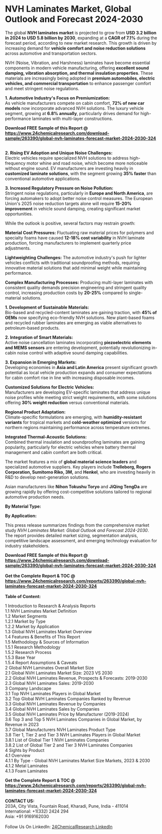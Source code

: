 <h1>NVH Laminates Market, Global Outlook and Forecast 2024-2030</h1><p>The global <strong>NVH laminates market</strong> is projected to grow from <strong>USD 3.2 billion in 2024 to USD 5.8 billion by 2030</strong>, expanding at a <strong>CAGR of 7.1%</strong> during the forecast period, according to new market research. This growth is driven by increasing demand for <strong>vehicle comfort and noise reduction solutions</strong> across automotive and transportation sectors.</p><p>NVH (Noise, Vibration, and Harshness) laminates have become essential components in modern vehicle manufacturing, offering <strong>excellent sound damping, vibration absorption, and thermal insulation properties</strong>. These materials are increasingly being adopted in <strong>premium automobiles, electric vehicles, and commercial transportation</strong> to enhance passenger comfort and meet stringent noise regulations.</p><p><strong>1. Automotive Industry's Focus on Premiumization:</strong><br>
As vehicle manufacturers compete on cabin comfort, <strong>72% of new car models</strong> now incorporate advanced NVH solutions. The luxury vehicle segment, growing at <strong>6.8% annually</strong>, particularly drives demand for high-performance laminates with multi-layer constructions.</p><div><b>Download FREE Sample of this Report @ 
            <a href="https://www.24chemicalresearch.com/download-sample/263390/global-nvh-laminates-forecast-market-2024-2030-324">
            https://www.24chemicalresearch.com/download-sample/263390/global-nvh-laminates-forecast-market-2024-2030-324</a></b></div><br><p><strong>2. Rising EV Adoption and Unique Noise Challenges:</strong><br>
Electric vehicles require specialized NVH solutions to address high-frequency motor whine and road noise, which become more noticeable without engine sound. EV manufacturers are investing heavily in <strong>customized laminate solutions</strong>, with the segment growing <strong>35% faster</strong> than conventional automotive applications.</p><p><strong>3. Increased Regulatory Pressure on Noise Pollution:</strong><br>
Stringent noise regulations, particularly in <strong>Europe and North America</strong>, are forcing automakers to adopt better noise control measures. The European Union's 2025 noise reduction targets alone will require <strong>15-20% improvement</strong> in vehicle sound damping, creating significant market opportunities.</p><p>While the outlook is positive, several factors may restrain growth:</p><p><strong>Material Cost Pressures:</strong> Fluctuating raw material prices for polymers and specialty foams have caused <strong>12-18% cost variability</strong> in NVH laminate production, forcing manufacturers to implement quarterly price adjustments.</p><p><strong>Lightweighting Challenges:</strong> The automotive industry's push for lighter vehicles conflicts with traditional soundproofing methods, requiring innovative material solutions that add minimal weight while maintaining performance.</p><p><strong>Complex Manufacturing Processes:</strong> Producing multi-layer laminates with consistent quality demands precision engineering and stringent quality control, increasing production costs by <strong>20-25%</strong> compared to single-material solutions.</p><p><strong>1. Development of Sustainable Materials:</strong><br>
Bio-based and recycled-content laminates are gaining traction, with <strong>45% of OEMs</strong> now specifying eco-friendly NVH solutions. New plant-based foams and recycled rubber laminates are emerging as viable alternatives to petroleum-based products.</p><p><strong>2. Integration of Smart Materials:</strong><br>
Active noise cancellation laminates incorporating <strong>piezoelectric elements and MEMS sensors</strong> are entering development, potentially revolutionizing in-cabin noise control with adaptive sound damping capabilities.</p><p><strong>3. Expansion in Emerging Markets:</strong><br>
Developing economies in <strong>Asia and Latin America</strong> present significant growth potential as local vehicle production expands and consumer expectations for cabin comfort rise in line with increasing disposable incomes.</p><p><strong>Customized Solutions for Electric Vehicles:</strong><br>
    Manufacturers are developing EV-specific laminates that address unique noise profiles while meeting strict weight requirements, with some solutions offering <strong>30% weight reduction</strong> versus conventional materials.</p><p><strong>Regional Product Adaptation:</strong><br>
    Climate-specific formulations are emerging, with <strong>humidity-resistant variants</strong> for tropical markets and <strong>cold-weather optimized</strong> versions for northern regions maintaining performance across temperature extremes.</p><p><strong>Integrated Thermal-Acoustic Solutions:</strong><br>
    Combined thermal insulation and soundproofing laminates are gaining popularity, particularly for electric vehicles where battery thermal management and cabin comfort are both critical.</p><p>The market features a mix of <strong>global material science leaders</strong> and specialized automotive suppliers. Key players include <strong>Trelleborg, Rogers Corporation, Sumitomo Riko, 3M,</strong> and <strong>Henkel</strong>, who are investing heavily in R&amp;D to develop next-generation solutions.</p><p>Asian manufacturers like <strong>Nihon Tokushu Toryo</strong> and <strong>JiQing TengDa</strong> are growing rapidly by offering cost-competitive solutions tailored to regional automotive production needs.</p><p><strong>By Material Type:</strong></p><p><strong>By Application:</strong></p><p>This press release summarizes findings from the comprehensive market study <em>NVH Laminates Market: Global Outlook and Forecast 2024-2030</em>. The report provides detailed market sizing, segmentation analysis, competitive landscape assessment, and emerging technology evaluation for industry stakeholders.</p><div><b>Download FREE Sample of this Report @ 
            <a href="https://www.24chemicalresearch.com/download-sample/263390/global-nvh-laminates-forecast-market-2024-2030-324">
            https://www.24chemicalresearch.com/download-sample/263390/global-nvh-laminates-forecast-market-2024-2030-324</a></b></div><br><div><b>Get the Complete Report & TOC @ 
            <a href="https://www.24chemicalresearch.com/reports/263390/global-nvh-laminates-forecast-market-2024-2030-324">
            https://www.24chemicalresearch.com/reports/263390/global-nvh-laminates-forecast-market-2024-2030-324</a></b></div><br>
            <b>Table of Content:</b><p>1 Introduction to Research & Analysis Reports<br />
    1.1 NVH Laminates Market Definition<br />
    1.2 Market Segments<br />
        1.2.1 Market by Type<br />
        1.2.2 Market by Application<br />
    1.3 Global NVH Laminates Market Overview<br />
    1.4 Features & Benefits of This Report<br />
    1.5 Methodology & Sources of Information<br />
        1.5.1 Research Methodology<br />
        1.5.2 Research Process<br />
        1.5.3 Base Year<br />
        1.5.4 Report Assumptions & Caveats<br />
2 Global NVH Laminates Overall Market Size<br />
    2.1 Global NVH Laminates Market Size: 2023 VS 2030<br />
    2.2 Global NVH Laminates Revenue, Prospects & Forecasts: 2019-2030<br />
    2.3 Global NVH Laminates Sales: 2019-2030<br />
3 Company Landscape<br />
    3.1 Top NVH Laminates Players in Global Market<br />
    3.2 Top Global NVH Laminates Companies Ranked by Revenue<br />
    3.3 Global NVH Laminates Revenue by Companies<br />
    3.4 Global NVH Laminates Sales by Companies<br />
    3.5 Global NVH Laminates Price by Manufacturer (2019-2024)<br />
    3.6 Top 3 and Top 5 NVH Laminates Companies in Global Market, by Revenue in 2023<br />
    3.7 Global Manufacturers NVH Laminates Product Type<br />
    3.8 Tier 1, Tier 2 and Tier 3 NVH Laminates Players in Global Market<br />
        3.8.1 List of Global Tier 1 NVH Laminates Companies<br />
        3.8.2 List of Global Tier 2 and Tier 3 NVH Laminates Companies<br />
4 Sights by Product<br />
    4.1 Overview<br />
        4.1.1 By Type - Global NVH Laminates Market Size Markets, 2023 & 2030<br />
        4.1.2 Metal Laminates<br />
        4.1.3 Foam Laminates<br />
</p><div><b>Get the Complete Report & TOC @ 
            <a href="https://www.24chemicalresearch.com/reports/263390/global-nvh-laminates-forecast-market-2024-2030-324">
            https://www.24chemicalresearch.com/reports/263390/global-nvh-laminates-forecast-market-2024-2030-324</a></b></div><br><b>CONTACT US:</b><br>
            203A, City Vista, Fountain Road, Kharadi, Pune, India - 411014<br>
            International: +1(332) 2424 294<br>
            Asia: +91 9169162030 <br><br>
            Follow Us On LinkedIn: <a href="https://www.linkedin.com/company/24chemicalresearch/">24ChemicalResearch LinkedIn</a>